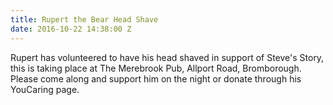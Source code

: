 ```yaml
---
title: Rupert the Bear Head Shave
date: 2016-10-22 14:38:00 Z
---
```


Rupert has volunteered to have his head shaved in support of Steve's Story, this is taking place at The Merebrook Pub, Allport Road, Bromborough.  Please come along and support him on the night or donate through his YouCaring page.